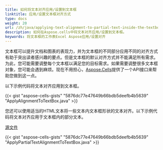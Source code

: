 ```yaml
---
title: 如何将文本对齐应用/设置到文本框
linktitle: 应用/设置文本框对齐方式
type: docs
weight: 20
url: /zh/java/applying-text-alignment-to-partial-text-inside-the-textbox/
description: 如何在Aspose.cells中将文本对齐应用/设置到文本框。
keywords: 将文本框的工作表Excel Aspose应用/设置对齐
---
```


文本框可以提升文档和图表的表现力，并为文本框的不同部分应用不同的对齐方式有助于突出读者感兴趣的要点。但是文本框的默认对齐方式并不能满足所有需求。为此，您可能需要调整每个文本框以满足您的目标需求。如果需要调整很多文本框对象，您可能会遇到麻烦。现在不用担心，[Aspose.Cells](https://products.aspose.com/cells/)提供了一个API接口来帮助您做到这一点。

以下示例代码将文本对齐应用到文本框。

{{< gist "aspose-cells-gists" "5876dc77e47649b66bdb5deefb4b5639" "ApplyAlignmentToTextBox.java" >}}

您还可以使用适当的HTML文本将一些文本内文本框形状的文本对齐。以下示例代码将文本对齐应用于文本框内的部分文本。

[源文件](SampleTextboxExcel2016.xlsx)

{{< gist "aspose-cells-gists" "5876dc77e47649b66bdb5deefb4b5639" "ApplyPartialTextAlignmentToTextBox.java" >}}
